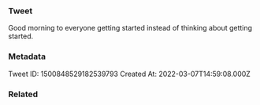 ### Tweet
Good morning to everyone getting started instead of thinking about getting started.

### Metadata
Tweet ID: 1500848529182539793
Created At: 2022-03-07T14:59:08.000Z

### Related

